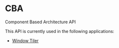 # CBA

Component Based Architecture API  
  
This API is currently used in the following applications:  
- [Window Tiler](https://github.com/sazr/WindowTiler "Window Tiler")  

